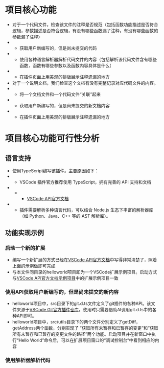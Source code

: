 # 项目核心功能

- 对于一个代码文件，检查该文件的注释是否规范（包括函数功能描述是否符合逻辑，参数描述是否符合逻辑，有没有哪些函数漏了注释，有没有哪些函数的参数漏了注释）
- - 获取用户新编写的，但是尚未提交的代码
- - 使用各种语言解析器解析代码文件的内容（包括解析该代码文件含有哪些函数，函数有哪些参数以及函数内容具体是什么）
- - 在插件页面上用美观的排版展示注释遗漏的地方
- 对于一个说明文档，我们检查这个文档有没有完整记录对应代码文件的内容。
- - 将一个文档文件和一个代码文件“关联”起来
- - 获取用户新编写的，但是尚未提交的新文档内容
- - 在插件页面上用美观的排版展示注释遗漏的地方

# 项目核心功能可行性分析

## 语言支持

- 使用TypeScript编写该插件。主要原因如下：
- - VSCode 插件官方推荐使用 TypeScript，拥有完善的 API 支持和文档
- - - [VSCode API官方文档](https://code.visualstudio.com/api)
- - 插件需要解析多种语言代码，可以结合 Node.js 生态下丰富的解析器库（如 Python、Java、C++ 等的 AST 解析库）。

## 功能实现示例
### 启动一个新的扩展
- 编写一个新扩展的方式已经在[VSCode API官方文档](https://code.visualstudio.com/api)中写得非常清楚了，照着上面的示例做即可完成
- 与本文件同目录的helloworld项目即为一个VSCode扩展示例项目。启动方式与[VSCode API官方文档示例项目](https://code.visualstudio.com/api/get-started/your-first-extension)中的扩展示例项目一致
### 使用API获取用户新编写的，但是尚未提交的新内容
- helloworld项目中，src目录下的git.d.ts文件定义了git插件的各种API。该文件来源于[VSCode Git官方插件仓库](https://github.com/microsoft/vscode/tree/main/extensions/git)。使用时只需要借助AI调用git.d.ts中的各种API即可。
- helloworld项目中，src/utils目录下的两个文件分别定义了getDiff，getAddress两个函数，分别实现了 “获取所有未暂存和已暂存的变更”和“获取所有未暂存和已暂存的变更文件的路径”两个功能。启动项目并在新窗口中执行“Hello World”命令后，可以在扩展项目窗口的“调试控制台”中看到相应的内容
### 使用解析器解析代码
